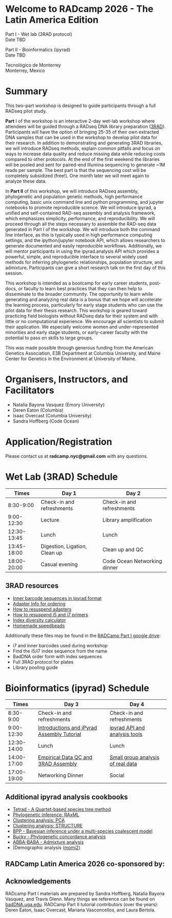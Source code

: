 # Welcome to RADcamp 2026 - The Latin America Edition

Part I - Wet lab (3RAD protocol)  
Date TBD

Part II - Bioinformatics (ipyrad)  
Date TBD

Tecnológico de Monterrey  
Monterrey, Mexico

# Summary
This two-part workshop is designed to guide participants through a full RADseq pilot
study.

**Part** I of the workshop is an interactive 2-day wet-lab workshop where attendees will be
guided through a RADseq DNA library preparation ([3RAD]( https://www.biorxiv.org/content/10.1101/205799v4)). 
Participants will have the option of bringing 25-35 of their own extracted DNA samples that can be 
used in the workshop to develop pilot data for their research. In addition to demonstrating and generating 
3RAD libraries, we will introduce RADseq methods, explain common pitfalls and focus on ways to increase 
data quality and reduce missing data while reducing costs compared to other protocols. At the end of the 
first weekend the libraries will be pooled and sent for paired-end Illumina sequencing to generate
~1M reads per sample. The best part is that the sequencing cost will be completely subsidized
(free!). One month later we will meet again to analyze these data.

In **Part II** of this workshop, we will introduce RADseq assembly, phylogenetic and
population genetic methods, high performance computing, basic unix command line and python
programming, and jupyter notebooks to promote reproducible science. We will introduce ipyrad,
a unified and self-contained RAD-seq assembly and analysis framework, which emphasizes
simplicity, performance, and reproducibility. We will proceed through all the steps necessary to
assemble the RAD-seq data generated in Part I of the workshop. We will introduce both the
command line interface, as this is typically used in high performance computing settings, and the
ipython/jupyter notebook API, which allows researchers to generate documented and easily
reproducible workflows. Additionally, we will mentor participants in using the ipyrad.analysis
API which provides a powerful, simple, and reproducible interface to several widely used
methods for inferring phylogenetic relationships, population structure, and admixture.
Participants can give a short research talk on the first day of this session.

This workshop is intended as a bootcamp for early career students, post-docs, or faculty
to learn best practices that they can then help to disseminate to the broader community. The
opportunity to learn while generating and analyzing real data is a bonus that we hope will
accelerate the learning process, particularly for early stage students who can use the pilot data for
their thesis research. This workshop is geared toward practicing field biologists without RADseq data for
their system and with little or no computational experience. We encourage all scientists to submit
their application. We especially welcome women and under-represented minorities and early
stage students, or early-career faculty with the potential to pass on skills to large groups. 

This was made possible through generous funding from the American Genetics Association, E3B 
Department at Columbia University, and Maine Center for Genetics in the Environment at University 
of Maine.

# Organisers, Instructors, and Facilitators

  - Natalia Bayona Vasquez (Emory University)
  - Deren Eaton (Columbia)
  - Isaac Overcast (Columbia University)
  - Sandra Hoffberg (Code Ocean)
  

# Application/Registration

<!-- Decisions on workshop participation will be communicated to all applicants the first week of January 2023.
__Applications for RADCamp NYC 2023 are now closed!__


__Fees:__ A registration fee ($30 per weekend) will be due upon acceptance.
Need-based fee waivers will be considered, and well qualified applicants will not be
turned away for lack of funds.

Partial, need-based support for travel and accommodations in NYC is also available! 
Please indicate your request for travel/lodging support in the online application.
We will provide coffee and snacks during breaks. The workshop will be limited
to ~20 participants per weekend. 
-->
Please contact us at __radcamp.nyc@gmail.com__ with any questions.

# Wet Lab (3RAD) Schedule

Times            | Day 1 | Day 2 |
-----            | ------ | ------- |
8:30-9:00       | Check-in and refreshments | Check-in and refreshments |
9:00-12:30      | Lecture | Library amplification |
12:30-13:45 | Lunch | Lunch |
13:45-18:00 | Digestion, Ligation, Clean up | Clean up and QC |
18:00-20:00 | Casual evening        | Code Ocean Networking dinner |

## 3RAD resources
* [Inner barcode sequences in ipyrad format](Part_I_files/plate_inner_barcodes.txt)
* [Adapter Info for ordering](Part_I_files/3RAD_iTru_adapter_TaggiMatrix.xlsx)
* [How to resuspend adapters](Part_I_files/Adapter_Mixed_Plate_Instructions.docx)
* [How to resuspend i5 and i7 primers](Part_I_files/Primer_Plate_Instructions_1.25nmole.docx)
* [Index diversity calculator](Part_I_files/Index_diversity_calculator_June2016.xlsx)
* [Homemade speedbeads](Part_1_files/Speedbead_Protocol_June2016.docx)

Additionally these files may be found in the [RADCamp Part I google drive](https://drive.google.com/drive/u/0/folders/1CUc_7UlSybFtKPNM24XJykPdwhku0-df):
* i7 and inner barcodes used during workshop
* Find the i5/i7 index sequence from the name
* BadDNA order form with index sequences
* Full 3RAD protocol for plates
* Library pooling guide

# Bioinformatics (ipyrad) Schedule

Times            | Day 3 | Day 4 |
-----            | ------ | ------- |
8:30-9:00       | Check-in and refreshments | Check-in and refreshments |
9:00-12:30      | [Introductions and iPyrad Assembly Tutorial](RADCamp-PartII-Day1-AM.md) | [ipyrad API and analysis tools](RADCamp-PartII-Day2-AM.md) |
12:30-14:00 | Lunch | Lunch |
14:00-17:00 | [Empirical Data QC and 3RAD Assembly](RADCamp-PartII-Day1-PM.md) | [Small group analysis of real data](RADCamp-PartII-Day2-PM.md) |
17:00-19:00 | Networking Dinner | Social |

## Additional ipyrad analysis cookbooks

* [Tetrad - A Quartet-based species tree method](https://nbviewer.jupyter.org/github/dereneaton/ipyrad/blob/master/tests/cookbook-tetrad.ipynb)
* [Phylogenetic inference: RAxML](06_RAxML_API.md)
* [Clustering analysis: PCA](04_PCA_API.md)
* [Clustering analysis: STRUCTURE](05_STRUCTURE_API.md)
* [BPP - Bayesian inference under a multi-species coalescent model](https://nbviewer.jupyter.org/github/dereneaton/ipyrad/blob/master/tests/cookbook-bpp-species-delimitation.ipynb)
* [Bucky - Phylogenetic concordance analysis](https://nbviewer.jupyter.org/github/dereneaton/ipyrad/blob/master/tests/cookbook-bucky.ipynb)
* [ABBA-BABA - Admixture analysis](https://nbviewer.jupyter.org/github/dereneaton/ipyrad/blob/master/tests/cookbook-abba-baba.ipynb)
* [Demographic analysis ([momi2](07_momi2_API.md))

## RADCamp Latin America 2026 co-sponsored by:

<!--
<table width="100%">
  <tr> <td width="50%" align="center">
<img src="images/E3B-logo.jpg"/>
    <p><b>Columbia University's Ecology, Evolution and Environmental Biology Department</b></p>
  </td> <td width="50%" align="center">
<img src="images/AGA-logo.jpg"/>
    <p><b>American Genetics Association through the Special Event Awards program</b></p>
  </td> </tr>
  <tr> <td width="50%" align="center">
<img src="images/MAINE_crest_4c.png" width="50%"/>
    <p><b>Maine Center for Genetics in the Environment & The University of Maine</b></p>
  </td> <td width="50%" align="center">
<img src="images/SSB.png"/>
    <p><b>Society of Systematic Biologists</b></p>
  </td> </tr>
  <tr> <td width="50%" align="center">
<img src="images/CodeOcean-VerticalLogo.png"/>
  </td> </tr>
</table>

Old unformatted logo images:

* __American Genetics Association through the Special Event Awards program__  
* __Columbia University's Ecology, Evolution and Environmental Biology Department__  
* __Maine Center for Genetics in the Environment & The University of Maine__  
* __Society of Systematic Biologists__  
* __Code Ocean__  

![Columbia E3B](images/E3B-logo.jpg){: width="25%"}  

![American Genetics Association](images/AGA-logo.jpg){: width="25%"}  

![Maine Center for Genetics in the Environment and University of Maine](images/MAINE_crest_4c.png){: width="25%"}  

![Society of Systematic Biologists](images/SSB.png){: width="25%"}  

![Code Ocean](images/CodeOcean-VerticalLogo.png){: width="25%"}

# RADCamp NYC 2023 Part I Group Photo
![RADCampNYC2023-PartI-picnic](images/RADCamp-NYC2023-Group-PartI.jpeg)
![RADCampNYC2023-PartI-picnic](images/RADCampNYC2023-PartI.jpeg)

# RADCamp NYC 2023 Part II Group Photo
![RADCampNYC2023-PartII](images/RADCamp-NYC2023-Group-PartII.jpeg)

-->

## Acknowledgements
RADcamp Part I materials are prepared by Sandra Hoffberg, Natalia Bayona Vasquez, and Travis Glenn. Many things we reference can be found on [badDNA.uga.edu](https://baddna.uga.edu).
RADCamp Part II tutorial contributors (over the years): Deren Eaton, Isaac Overcast, Mariana Vasconcellos, and Laura Bertola.
